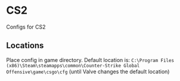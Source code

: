 # CS2
Configs for CS2

## Locations
Place config in game directory. Default location is: `C:\Program Files (x86)\Steam\steamapps\common\Counter-Strike Global Offensive\game\csgo\cfg` (until Valve changes the default location)
